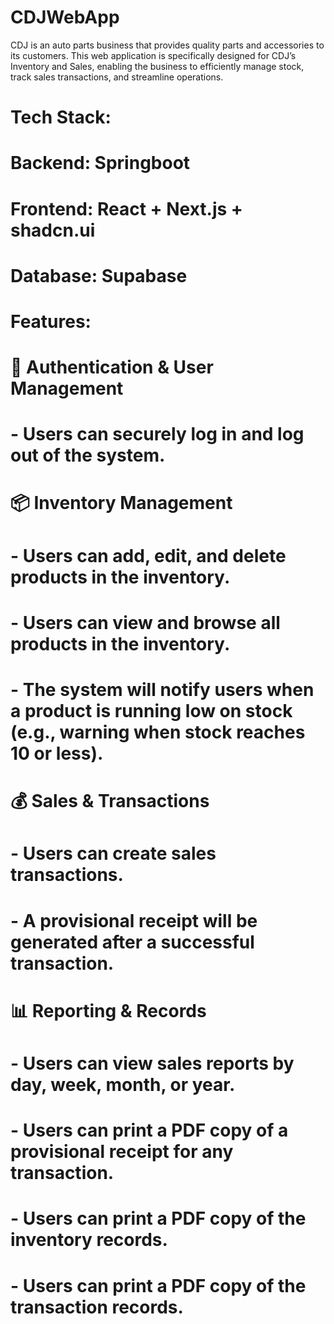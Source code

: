 # CDJWebApp
CDJ is an auto parts business that provides quality parts and accessories to its customers. This web application is specifically designed for CDJ’s Inventory and Sales, enabling the business to efficiently manage stock, track sales transactions, and streamline operations.

# Tech Stack:
# Backend: Springboot
# Frontend: React + Next.js + shadcn.ui
# Database: Supabase

# Features:
# 🔐 Authentication & User Management
# - Users can securely log in and log out of the system.

# 📦 Inventory Management
# - Users can add, edit, and delete products in the inventory.
# - Users can view and browse all products in the inventory.
# - The system will notify users when a product is running low on stock (e.g., warning when stock reaches 10 or less).

# 💰 Sales & Transactions
# - Users can create sales transactions.
# - A provisional receipt will be generated after a successful transaction.

# 📊 Reporting & Records
# - Users can view sales reports by day, week, month, or year.
# - Users can print a PDF copy of a provisional receipt for any transaction.
# - Users can print a PDF copy of the inventory records.
# - Users can print a PDF copy of the transaction records.

